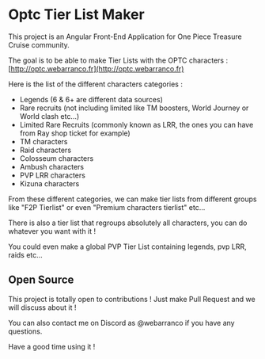 # Optc Tier List Maker

This project is an Angular Front-End Application for One Piece Treasure Cruise community.

The goal is to be able to make Tier Lists with the OPTC characters : [http://optc.webarranco.fr](http://optc.webarranco.fr)

Here is the list of the different characters categories :

- Legends (6 & 6+ are different data sources)
- Rare recruits (not including limited like TM boosters, World Journey or World clash etc...)
- Limited Rare Recruits (commonly known as LRR, the ones you can have from Ray shop ticket for example)
- TM characters
- Raid characters
- Colosseum characters
- Ambush characters
- PVP LRR characters
- Kizuna characters

From these different categories, we can make tier lists from different groups like "F2P Tierlist" or even "Premium characters tierlist" etc...

There is also a tier list that regroups absolutely all characters, you can do whatever you want with it !

You could even make a global PVP Tier List containing legends, pvp LRR, raids etc...

## Open Source

This project is totally open to contributions ! Just make Pull Request and we will discuss about it !

You can also contact me on Discord as @webarranco if you have any questions.

Have a good time using it !
